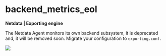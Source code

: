 # backend_metrics_eol

**Netdata | Exporting engine**

The Netdata Agent monitors its own backend subsystem, it is deprecated and, it will be removed soon. Migrate your
configuration to `exporting.conf`.

![](https://drive.google.com/uc?export=view&id=1elXR92OQn3sWVGXUCjpGi-NwcLNYE24g)

